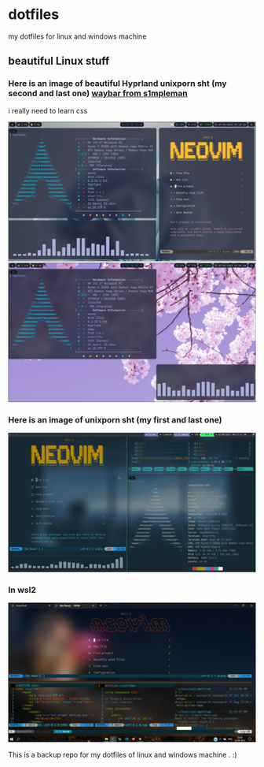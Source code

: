 # dotfiles

my dotfiles for linux and windows machine

## beautiful Linux stuff

### Here is an image of beautiful Hyprland unixporn sht (my second and last one) [waybar from s1mpleman](https://github.com/1amSimp1e/dots)

i really need to learn css

![nvim, Hyprland screenshot](./images/archrice4thhyprland1st.png)
![nvim, Hyprland screenshot](./images/archrice4thhyprland1stkasecond.png)

### Here is an image of unixporn sht (my first and last one)

![nvim, tmux, i3 screenshot](./images/archrice3rd.png)

### In wsl2

![nvim, tmux in windows wsl2 screenshot](./images/windows10rice1stSSsame2ndpic.png)

This is a backup repo for my dotfiles of linux and windows machine . :)
